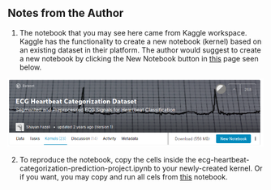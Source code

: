 ## Notes from the Author

1. The notebook that you may see here came from Kaggle workspace. Kaggle has the functionality to create a new notebook (kernel) based on an existing dataset in their platform. The author would suggest to create a new notebook by clicking the New Notebook button in [this](https://www.kaggle.com/shayanfazeli/heartbeat) page seen below.

![image 01](./images/01.png)

2. To reproduce the notebook, copy the cells inside the ecg-heartbeat-categorization-prediction-project.ipynb to your newly-created kernel. Or if you want, you may copy and run all cels from [this](https://www.kaggle.com/eulerium/ecg-heartbeat-categorization-prediction-project) notebook.